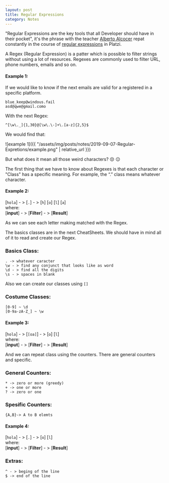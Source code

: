 ```yaml
---
layout: post
title: Regular Expressions
category: Notes
---
```


"Regular Expressions are the key tools that all Developer should have in their pocket", it's the phrase with the teacher [Alberto Alcocer](https://twitter.com/beco) repat constantly in the course of [regular expressions](https://platzi.com/clases/expresiones-regulares/) in Platzi.

A Regex (Regular Expression) is a patter which is possible to filter strings without using a lot of resources. Regexes are commonly used to filter URL, phone numbers, emails and so on.

#### Example 1:

If we would like to know if the next emails are valid for a registered in a specific platform.
```
blue_keep@windous.fail
asd@qwe@gmail.como
```
With the next Regex:
```
^[\w\._]{1,30}@[\w\.\-]+\.[a-z]{2,5}$
```
We would find that:

![example 1]({{ "/assets/img/posts/notes/2019-09-07-Regular-Expretions/example.png" | relative_url }})

But what does it mean all those weird characters? :unamused: :expressionless:

The first thing that we have to know about Regexes is that each character or "Class" has a specific meaning. For example, the “.” class means whatever character.

#### Example 2:

[`hola`] - >  [`.`] - >  [`h`] [`o`] [`l`] [`a`] \
where:\
[**input**] - > [**Filter**] - > [**Result**]

As we can see each letter making matched with the Regex.

The basics classes are in the next  CheatSheets. We should have in mind all of it to read and create our Regex.

### Basics Class:
```
. -> whatever caracter
\w - > find any conjunct that looks like as word
\d - > find all the digits
\s - > spaces in blank
```

Also we can create our classes using `[]` 
### Costume Classes:
``` 
[0-9] ~ \d
[0-9a-zA-Z_] ~ \w
```

#### Example 3:

[`hola`] - >  [`[oa]`] - >  [`o`] [`l`] \
where:\
[**input**] - > [**Filter**] - > [**Result**]

And we can repeat class using the counters. There are general counters and specific.
###  General Counters:
```
* -> zero or more (greedy)
+ -> one or more
? -> zero or one
```

###  Spesific Counters:
```
{A,B}-> A to B elemts
```
#### Example 4:

[`hola`] - >  [`.`] - >  [`o`] [`l`] \
where:\
[**input**] - > [**Filter**] - > [**Result**]

###  Extras:
```
^ - > beging of the line
$ -> end of the line
```
<!--stackedit_data:
eyJoaXN0b3J5IjpbLTE3MTMzMjkyNTQsNTkyMDcyOTcsLTk2Nj
IwMDk2NywtMTg1NTE4NTU0OCwtNDI5NzQzODE3LC01MDc2OTY4
MDcsNjExMzYzMDA3LC0zNjA2ODY3ODUsLTEyMDgzMjI5MDMsNz
g5MDMyOCwzMTA4MzQ0NzksNDE5NjA0NjMsMTg5ODM1NDk4Nyw4
MjQ5NjcxODAsLTM1MzY5NTQ5NSwtNjA1MTE5MTA0XX0=
-->